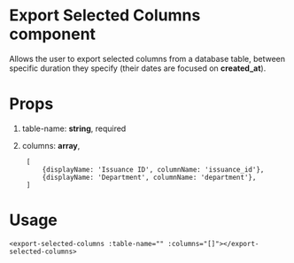# Export Selected Columns component

Allows the user to export selected columns from a database table,
between specific duration they specify (their dates are focused on **created_at**).

# Props

1. table-name: **string**, required

2. columns: **array**,
 
		[
			{displayName: 'Issuance ID', columnName: 'issuance_id'},	
			{displayName: 'Department', columnName: 'department'},
		]

# Usage

`<export-selected-columns :table-name="" :columns="[]"></export-selected-columns>`
